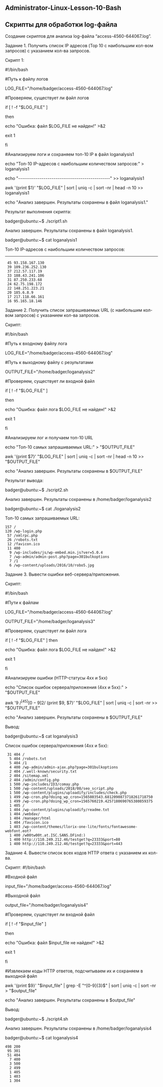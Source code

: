 ## Administrator-Linux-Lesson-10-Bash
## Скрипты для обработки log-файла

Создание скриптов для анализа log-файла “access-4560-644067.log”.

Задание 1. Получить список IP адресов (Top 10 с наибольшим кол-вом запросов) с указанием кол-ва запросов.

Скрипт 1:

#!/bin/bash

#Путь к файлу логов

LOG_FILE="/home/badger/access-4560-644067.log"

#Проверяем, существует ли файл логов

if [ ! -f "$LOG_FILE" ] 

then

echo "Ошибка: файл $LOG_FILE не найден!" >&2
    
exit 1
    
fi

#Анализируем логи и сохраняем топ-10 IP в файл loganalysis1

echo "Топ-10 IP-адресов с наибольшим количеством запросов:" > loganalysis1

echo "-----------------------------------------------" >> loganalysis1

awk '{print $1}' "$LOG_FILE" | sort | uniq -c | sort -nr | head -n 10 >> loganalysis1

echo "Анализ завершен. Результаты сохранены в файл loganalysis1."

Результат выполнения скрипта:

badger@ubuntu:~$ ./script1.sh

Анализ завершен. Результаты сохранены в файл loganalysis1.

badger@ubuntu:~$ cat loganalysis1

Топ-10 IP-адресов с наибольшим количеством запросов:

-----------------------------------------------
     45 93.158.167.130
     39 109.236.252.130
     37 212.57.117.19
     33 188.43.241.106
     31 87.250.233.68
     24 62.75.198.172
     22 148.251.223.21
     20 185.6.8.9
     17 217.118.66.161
     16 95.165.18.146

Задание 2. Получить список запрашиваемых URL (с наибольшим кол-вом запросов) с указанием кол-ва запросов.

Скрипт:

#!/bin/bash

#Путь к входному файлу лога

LOG_FILE="/home/badger/access-4560-644067.log"

#Путь к выходному файлу с результатами

OUTPUT_FILE="/home/badger/loganalysis2"

#Проверяем, существует ли входной файл

if [ ! -f "$LOG_FILE" ] 

then

echo "Ошибка: файл лога $LOG_FILE не найден!" >&2
    
exit 1
    
fi

#Анализируем лог и получаем топ-10 URL

echo "Топ-10 самых запрашиваемых URL:" > "$OUTPUT_FILE"

awk '{print $7}' "$LOG_FILE" | sort | uniq -c | sort -nr | head -n 10 >> "$OUTPUT_FILE"

echo "Анализ завершен. Результаты сохранены в $OUTPUT_FILE"

Результат вывода:

badger@ubuntu:~$ ./script2.sh

Анализ завершен. Результаты сохранены в /home/badger/loganalysis2

badger@ubuntu:~$ cat ./loganalysis2

Топ-10 самых запрашиваемых URL:

    157 /
    120 /wp-login.php
     57 /xmlrpc.php
     26 /robots.txt
     12 /favicon.ico
     11 400
      9 /wp-includes/js/wp-embed.min.js?ver=5.0.4
      7 /wp-admin/admin-post.php?page=301bulkoptions
      7 /1
      6 /wp-content/uploads/2016/10/robo5.jpg


Задание 3. Вывести ошибки веб-сервера/приложения.

Скрипт:

#!/bin/bash

#Пути к файлам

LOG_FILE="/home/badger/access-4560-644067.log"

OUTPUT_FILE="/home/badger/loganalysis3"

#Проверяем, существует ли файл лога

if [ ! -f "$LOG_FILE" ] 
then

 echo "Ошибка: файл лога $LOG_FILE не найден!" >&2
 
exit 1

fi

#Анализируем ошибки (HTTP-статусы 4xx и 5xx)

echo "Список ошибок сервера/приложения (4xx и 5xx):" > "$OUTPUT_FILE"

awk '$9 ~ /^[45][0-9]{2}$/ {print $9, $7}' "$LOG_FILE" | sort | uniq -c | sort -nr >> "$OUTPUT_FILE"

echo "Анализ завершен. Результаты сохранены в $OUTPUT_FILE"

Вывод:

badger@ubuntu:~$ cat loganalysis3

Список ошибок сервера/приложения (4xx и 5xx):

     31 404 /
      5 404 /robots.txt
      5 404 /1
      4 400 /wp-admin/admin-ajax.php?page=301bulkoptions
      2 404 /.well-known/security.txt
      2 404 /sitemap.xml
      2 404 /admin/config.php
      1 500 /wp-includes/ID3/comay.php
      1 500 /wp-content/uploads/2018/08/seo_script.php
      1 500 /wp-content/plugins/uploadify/includes/check.php
      1 499 /wp-cron.php?doing_wp_cron=1565803543.6812090873718261718750
      1 499 /wp-cron.php?doing_wp_cron=1565760219.4257180690765380859375
      1 405 /
      1 404 /wp-content/plugins/uploadify/readme.txt
      1 404 /webdav/
      1 404 /manager/html
      1 404 /favicon.ico
      1 403 /wp-content/themes/llorix-one-lite/fonts/fontawesome-webfont.eot?
      1 400 /w00tw00t.at.ISC.SANS.DFind:)
      1 400 http://110.249.212.46/testget?q=23333&port=80
      1 400 http://110.249.212.46/testget?q=23333&port=443


Задание 4. Вывести список всех кодов HTTP ответа с указанием их кол-ва.

Скрипт:
#!/bin/bash

#Входной файл

input_file="/home/badger/access-4560-644067.log"

#Выходной файл

output_file="/home/badger/loganalysis4"

#Проверяем, существует ли входной файл

if [ ! -f "$input_file" ] 

then

echo "Ошибка: файл $input_file не найден!" >&2

exit 1

fi

#Извлекаем коды HTTP ответов, подсчитываем их и сохраняем в выходной файл

awk '{print $9}' "$input_file" | grep -E "^[0-9]{3}$" | sort | uniq -c | sort -nr > "$output_file"


echo "Анализ завершен. Результаты сохранены в $output_file"

Вывод:

badger@ubuntu:~$ ./script4.sh

Анализ завершен. Результаты сохранены в /home/badger/loganalysis4

badger@ubuntu:~$ cat loganalysis4

    498 200
     95 301
     51 404
      7 400
      3 500
      2 499
      1 405
      1 403
      1 304
